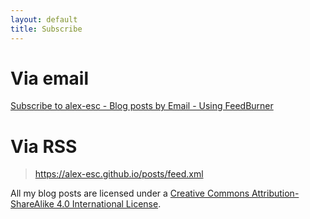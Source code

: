 ```yaml
---
layout: default
title: Subscribe
---
```


# Via email

<a href="https://feedburner.google.com/fb/a/mailverify?uri=alex-esc&amp;loc=en_US">Subscribe to alex-esc - Blog posts by Email - Using FeedBurner</a>

# Via RSS

> https://alex-esc.github.io/posts/feed.xml



All my blog posts are licensed under a [Creative Commons Attribution-ShareAlike 4.0 International License][l].


[l]: https://creativecommons.org/licenses/by-sa/4.0/
